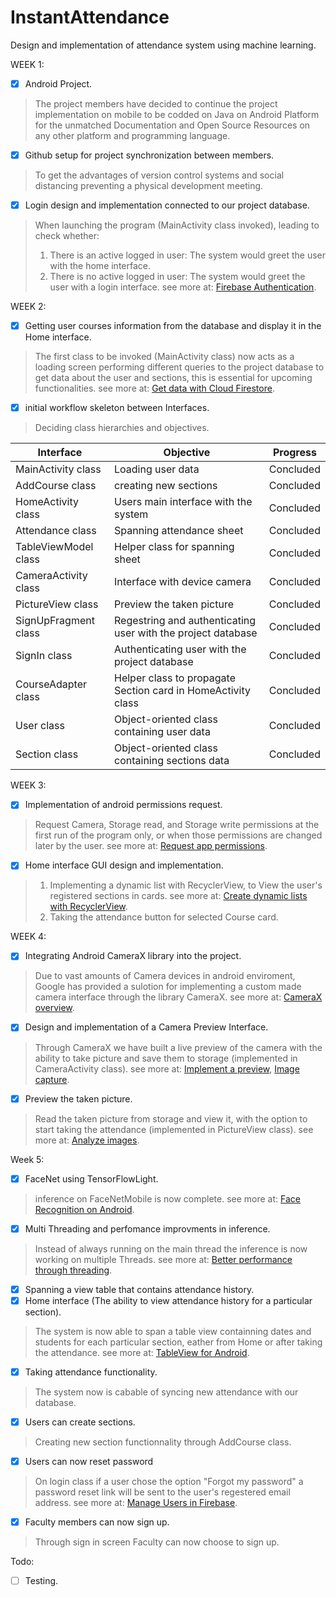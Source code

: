# InstantAttendance
Design and implementation of attendance system using machine learning.


WEEK 1:
- [x] Android Project.
> The project members have decided to continue the project implementation on mobile to be codded on Java on Android Platform for the unmatched Documentation and Open Source Resources on any other platform and programming language.

- [x] Github setup for project synchronization between members.
> To get the advantages of version control systems and social distancing preventing a physical development meeting.

- [x] Login design and implementation connected to our project database.
> When launching the program (MainActivity class invoked), leading to check whether: 
> 1. There is an active logged in user: The system would greet the user with the home interface. 
> 2. There is no active logged in user: The system would greet the user with a login interface.
see more at: [Firebase Authentication](https://firebase.google.com/docs/auth).

WEEK 2:
- [x] Getting user courses information from the database and display it in the Home interface.
> The first class to be invoked (MainActivity class) now acts as a loading screen performing different queries to the project database to get data about the user and sections, this is essential for upcoming functionalities.
see more at: [Get data with Cloud Firestore](https://firebase.google.com/docs/firestore/query-data/get-data).

- [x] initial workflow skeleton between Interfaces.
> Deciding class hierarchies and objectives.

| Interface | Objective | Progress |
| --- | --- | --- |
| MainActivity class | Loading user data | Concluded |
| AddCourse class | creating new sections | Concluded |
| HomeActivity class | Users main interface with the system | Concluded |
| Attendance class | Spanning attendance sheet | Concluded |
| TableViewModel class | Helper class for spanning sheet | Concluded |
| CameraActivity class | Interface with device camera | Concluded |
| PictureView class | Preview the taken picture | Concluded |
| SignUpFragment class | Regestring and authenticating user with the project database | Concluded |
| SignIn class | Authenticating user with the project database | Concluded |
| CourseAdapter class | Helper class to propagate Section card in HomeActivity class | Concluded |
| User class | Object-oriented class containing user data | Concluded |
| Section class | Object-oriented class containing sections data | Concluded |

WEEK 3:
- [x] Implementation of android permissions request.
 > Request Camera, Storage read, and Storage write permissions at the first run of the program only, or when those permissions are changed later by the user.
 see more at: [Request app permissions](https://developer.android.com/training/permissions/requesting).
 
- [x] Home interface GUI design and implementation.
> 1. Implementing a dynamic list with RecyclerView, to View the user's registered sections in cards. see more at: [Create dynamic lists with RecyclerView](https://developer.android.com/guide/topics/ui/layout/recyclerview).
> 2. Taking the attendance button for selected Course card. 

WEEK 4:
- [x] Integrating Android CameraX library into the project.
> Due to vast amounts of Camera devices in android enviroment, Google has provided a sulotion for implementing a custom made camera interface through the library CameraX.
> see more at: [CameraX overview](https://developer.android.com/training/camerax).

- [x] Design and implementation of a Camera Preview Interface.
> Through CameraX we have built a live preview of the camera with the ability to take picture and save them to storage (implemented in CameraActivity class).
> see more at: [Implement a preview](https://developer.android.com/training/camerax/preview), [Image capture](https://developer.android.com/training/camerax/take-photo).

- [x] Preview the taken picture.
> Read the taken picture from storage and view it, with the option to start taking the attendance (implemented in PictureView class).
> see more at: [Analyze images](https://developer.android.com/training/camerax/analyze).


Week 5:
- [x] FaceNet using TensorFlowLight.
> inference on FaceNetMobile is now complete.
> see more at: [Face Recognition on Android](https://github.com/shubham0204/FaceRecognition_With_FaceNet_Android).

- [x] Multi Threading and perfomance improvments in inference.
> Instead of always running on the main thread the inference is now working on multiple Threads.
> see more at: [Better performance through threading](https://developer.android.com/topic/performance/threads).

- [x] Spanning a view table that contains attendance history. 
- [x] Home interface (The ability to view attendance history for a particular section).
> The system is now able to span a table view containning dates and students for each particular section, eather from Home or after taking the attendance.
> see more at: [TableView for Android](https://github.com/evrencoskun/TableView). 

- [x] Taking attendance functionality.
> The system now is cabable of syncing new attendance with our database.

- [x] Users can create sections.
> Creating new section functionnality through AddCourse class.

- [x] Users can now reset password
> On login class if a user chose the option "Forgot my password" a password reset link will be sent to the user's regestered email address.
> see more at: [Manage Users in Firebase](https://firebase.google.com/docs/auth/android/manage-users#send_a_password_reset_email).

- [x] Faculty members can now sign up.
> Through sign in screen Faculty can now choose to sign up.


Todo:
- [ ] Testing.


